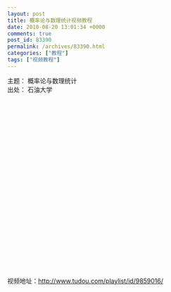 ```yaml
---
layout: post
title: 概率论与数理统计视频教程
date: 2010-08-20 13:01:34 +0000
comments: true
post_id: 83390
permalink: /archives/83390.html
categories: ["教程"]
tags: ["视频教程"]
---
```


主题： 概率论与数理统计  
出处： 石油大学  
<object width="480" height="400"><param name="src" value="http://www.tudou.com/l/hszvRFaN5Is" /><param name="wmode" value="opaque" /><param name="allowfullscreen" value="true" /></object>

视频地址：http://www.tudou.com/playlist/id/9859016/
